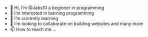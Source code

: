 - 👋 Hi, I’m @Jabs10 a beginner in programming 
- 👀 I’m interested in learning programming 
- 🌱 I’m currently learning 
- 💞️ I’m looking to collaborate on building websites and many more 
- 📫 How to reach me ...

<!---
Jabs10/Jabs10 is a ✨ special ✨ repository because its `README.md` (this file) appears on your GitHub profile.
You can click the Preview link to take a look at your changes.
--->
